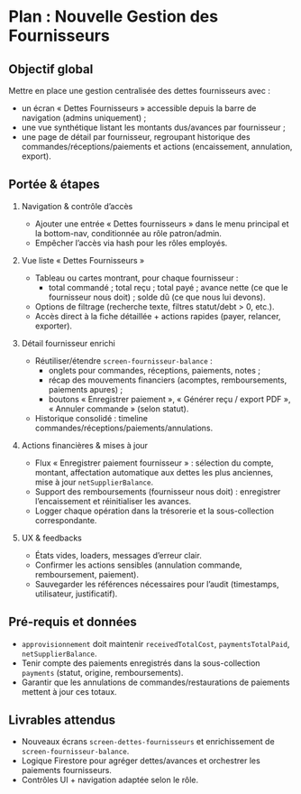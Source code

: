 Plan : Nouvelle Gestion des Fournisseurs
=======================================

Objectif global
---------------
Mettre en place une gestion centralisée des dettes fournisseurs avec :
- un écran « Dettes Fournisseurs » accessible depuis la barre de navigation (admins uniquement) ;
- une vue synthétique listant les montants dus/avances par fournisseur ;
- une page de détail par fournisseur, regroupant historique des commandes/réceptions/paiements et actions (encaissement, annulation, export). 

Portée & étapes
---------------
1. Navigation & contrôle d’accès
   - Ajouter une entrée « Dettes fournisseurs » dans le menu principal et la bottom-nav, conditionnée au rôle patron/admin.
   - Empêcher l’accès via hash pour les rôles employés.

2. Vue liste « Dettes Fournisseurs »
   - Tableau ou cartes montrant, pour chaque fournisseur :
     * total commandé ; total reçu ; total payé ; avance nette (ce que le fournisseur nous doit) ; solde dû (ce que nous lui devons).
   - Options de filtrage (recherche texte, filtres statut/debt > 0, etc.).
   - Accès direct à la fiche détaillée + actions rapides (payer, relancer, exporter). 

3. Détail fournisseur enrichi
   - Réutiliser/étendre `screen-fournisseur-balance` :
     * onglets pour commandes, réceptions, paiements, notes ;
     * récap des mouvements financiers (acomptes, remboursements, paiements apures) ;
     * boutons « Enregistrer paiement », « Générer reçu / export PDF », « Annuler commande » (selon statut).
   - Historique consolidé : timeline commandes/réceptions/paiements/annulations.

4. Actions financières & mises à jour
   - Flux « Enregistrer paiement fournisseur » : sélection du compte, montant, affectation automatique aux dettes les plus anciennes, mise à jour `netSupplierBalance`.
   - Support des remboursements (fournisseur nous doit) : enregistrer l’encaissement et réinitialiser les avances.
   - Logger chaque opération dans la trésorerie et la sous-collection correspondante.

5. UX & feedbacks
   - États vides, loaders, messages d’erreur clair.
   - Confirmer les actions sensibles (annulation commande, remboursement, paiement).
   - Sauvegarder les références nécessaires pour l’audit (timestamps, utilisateur, justificatif).

Pré-requis et données
----------------------
- `approvisionnement` doit maintenir `receivedTotalCost`, `paymentsTotalPaid`, `netSupplierBalance`.
- Tenir compte des paiements enregistrés dans la sous-collection `payments` (statut, origine, remboursements).
- Garantir que les annulations de commandes/restaurations de paiements mettent à jour ces totaux.

Livrables attendus
------------------
- Nouveaux écrans `screen-dettes-fournisseurs` et enrichissement de `screen-fournisseur-balance`.
- Logique Firestore pour agréger dettes/avances et orchestrer les paiements fournisseurs.
- Contrôles UI + navigation adaptée selon le rôle.
